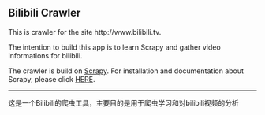 <h2>Bilibili Crawler</h2>

<p>This is crawler for the site http://www.bilibili.tv.</p>
<p>The intention to build this app is to learn Scrapy and gather video informations for bilibili.</p>
<p>The crawler is build on <a href="http://scrapy.org/">Scrapy</a>. For installation and documentation about Scrapy, please click <a href="http://doc.scrapy.org/en/latest/intro/install.html">HERE</a>.</p>

<hr />

<p>这是一个Bilibili的爬虫工具，主要目的是用于爬虫学习和对bilibili视频的分析</p>
